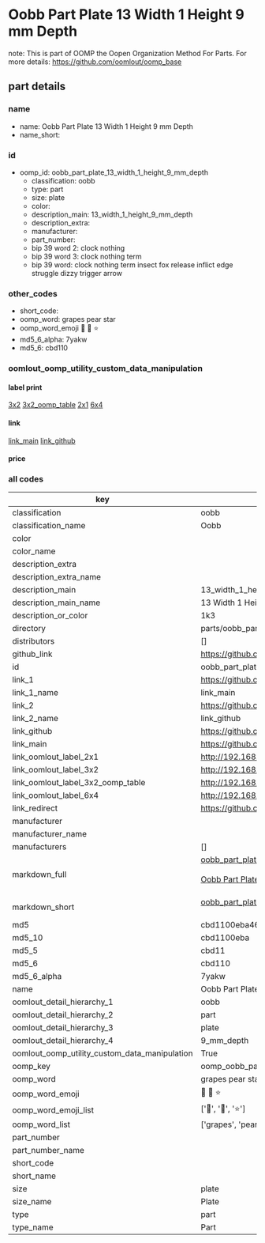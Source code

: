 # Oobb Part Plate 13 Width 1 Height 9 mm Depth  

note: This is part of OOMP the Oopen Organization Method For Parts. For more details: https://github.com/oomlout/oomp_base

##  part details
  







### name
* name: Oobb Part Plate 13 Width 1 Height 9 mm Depth
* name_short: 
### id
* oomp_id: oobb_part_plate_13_width_1_height_9_mm_depth
  * classification: oobb
  * type: part
  * size: plate
  * color: 
  * description_main: 13_width_1_height_9_mm_depth
  * description_extra: 
  * manufacturer: 
  * part_number: 
  * bip 39 word 2: clock nothing
  * bip 39 word 3: clock nothing term
  * bip 39 word: clock nothing term insect fox release inflict edge struggle dizzy trigger arrow

### other_codes
* short_code: 
* oomp_word: grapes pear star
* oomp_word_emoji :grapes: :pear: :star:
* md5_6_alpha: 7yakw
* md5_6: cbd110






### oomlout_oomp_utility_custom_data_manipulation
#### label print
[3x2](http://192.168.1.245:1112/?label=oomp%207yakw)
[3x2_oomp_table](http://192.168.1.108:1112/?label=oomp%207yakw)
[2x1](http://192.168.1.242:1112/?label=oomp%207yakw)
[6x4](http://192.168.1.55:1112/?label=oomp%207yakw)    

#### link

[link_main](https://github.com/oomlout/oomlout_oomp_version_1_messy/tree/main/parts/oobb_part_plate_13_width_1_height_9_mm_depth) [link_github](https://github.com/oomlout/oomlout_oomp_version_1_messy/tree/main/parts/oobb_part_plate_13_width_1_height_9_mm_depth)                             

#### price







### all codes 
| key | value |  
| --- | --- |  
| classification | oobb |  
| classification_name | Oobb |  
| color |  |  
| color_name |  |  
| description_extra |  |  
| description_extra_name |  |  
| description_main | 13_width_1_height_9_mm_depth |  
| description_main_name | 13 Width 1 Height 9 mm Depth |  
| description_or_color | 1k3 |  
| directory | parts/oobb_part_plate_13_width_1_height_9_mm_depth |  
| distributors | [] |  
| github_link | https://github.com/oomlout/oomlout_oomp_part_src/tree/main/parts/oobb_part_plate_13_width_1_height_9_mm_depth |  
| id | oobb_part_plate_13_width_1_height_9_mm_depth |  
| link_1 | https://github.com/oomlout/oomlout_oomp_version_1_messy/tree/main/parts/oobb_part_plate_13_width_1_height_9_mm_depth |  
| link_1_name | link_main |  
| link_2 | https://github.com/oomlout/oomlout_oomp_version_1_messy/tree/main/parts/oobb_part_plate_13_width_1_height_9_mm_depth |  
| link_2_name | link_github |  
| link_github | https://github.com/oomlout/oomlout_oomp_version_1_messy/tree/main/parts/oobb_part_plate_13_width_1_height_9_mm_depth |  
| link_main | https://github.com/oomlout/oomlout_oomp_version_1_messy/tree/main/parts/oobb_part_plate_13_width_1_height_9_mm_depth |  
| link_oomlout_label_2x1 | http://192.168.1.242:1112/?label=oomp%207yakw |  
| link_oomlout_label_3x2 | http://192.168.1.245:1112/?label=oomp%207yakw |  
| link_oomlout_label_3x2_oomp_table | http://192.168.1.108:1112/?label=oomp%207yakw |  
| link_oomlout_label_6x4 | http://192.168.1.55:1112/?label=oomp%207yakw |  
| link_redirect | https://github.com/oomlout/oomlout_oomp_version_1_messy/tree/main/parts/oobb_part_plate_13_width_1_height_9_mm_depth |  
| manufacturer |  |  
| manufacturer_name |  |  
| manufacturers | [] |  
| markdown_full | [oobb_part_plate_13_width_1_height_9_mm_depth](none)<br>[](none)<br>[Oobb Part Plate 13 Width 1 Height 9 Mm Depth](none)<br><br> |  
| markdown_short | [oobb_part_plate_13_width_1_height_9_mm_depth](none)<br><br> |  
| md5 | cbd1100eba464e6ed4ae2751bee5b15b |  
| md5_10 | cbd1100eba |  
| md5_5 | cbd11 |  
| md5_6 | cbd110 |  
| md5_6_alpha | 7yakw |  
| name | Oobb Part Plate 13 Width 1 Height 9 mm Depth |  
| oomlout_detail_hierarchy_1 | oobb |  
| oomlout_detail_hierarchy_2 | part |  
| oomlout_detail_hierarchy_3 | plate |  
| oomlout_detail_hierarchy_4 | 9_mm_depth |  
| oomlout_oomp_utility_custom_data_manipulation | True |  
| oomp_key | oomp_oobb_part_plate_13_width_1_height_9_mm_depth |  
| oomp_word | grapes pear star |  
| oomp_word_emoji | :grapes: :pear: :star: |  
| oomp_word_emoji_list | [':grapes:', ':pear:', ':star:'] |  
| oomp_word_list | ['grapes', 'pear', 'star'] |  
| part_number |  |  
| part_number_name |  |  
| short_code |  |  
| short_name |  |  
| size | plate |  
| size_name | Plate |  
| type | part |  
| type_name | Part |  
